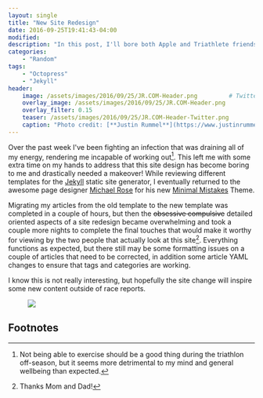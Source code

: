 ```yaml
---
layout: single
title: "New Site Redesign"
date: 2016-09-25T19:41:43-04:00
modified:
description: "In this post, I'll bore both Apple and Triathlete friends and announce my site redesign." 	# For Twitter, not the Title
categories:
    - "Random"
tags:
    - "Octopress"
    - "Jekyll"
header:
    image: /assets/images/2016/09/25/JR.COM-Header.png		   # Twitter (use 'teaser')
    overlay_image: /assets/images/2016/09/25/JR.COM-Header.png		   # Article header at 2048x768
    overlay_filter: 0.15
    teaser: /assets/images/2016/09/25/JR.COM-Header-Twitter.png 	   # Shrink image to 575 width
    caption: "Photo credit: [**Justin Rummel**](https://www.justinrummel.com)"
---
```


Over the past week I've been fighting an infection that was draining all of my energy, rendering me incapable of working out[^1].  This left me with some extra time on my hands to address that this site design has become boring to me and drastically needed a makeover!  While reviewing different templates for the [Jekyll][jekyll] static site generator, I eventually returned to the awesome page designer [Michael Rose][mmistakes] for his new [Minimal Mistakes][mm] Theme.

Migrating my articles from the old template to the new template was completed in a couple of hours, but then the <strike>obsessive compulsive</strike> detailed oriented aspects of a site redesign became overwhelming and took a couple more nights to complete the final touches that would make it worthy for viewing by the two people that actually look at this site[^2].  Everything functions as expected, but there still may be some formatting issues on a couple of articles that need to be corrected, in addition some article YAML changes to ensure that tags and categories are working.

I know this is not really interesting, but hopefully the site change will inspire some new content outside of race reports.

<figure>
<a href="{{ site.url }}/assets/images/2016/09/25/JR.COM-OG.png"><img src="{{ site.url }}/assets/images/2016/09/25/JR.COM-OG.png" /></a>
</figure>

[jekyll]: https://jekyllrb.com/docs/home/
[mmistakes]: https://mademistakes.com
[mm]: https://mademistakes.com/work/minimal-mistakes-jekyll-theme/

Footnotes
---

[^1]: Not being able to exercise should be a good thing during the triathlon off-season, but it seems more detrimental to my mind and general wellbeing than expected.
[^2]: Thanks Mom and Dad!